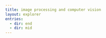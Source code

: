 ```yaml
---
title: image processing and computer vision
layout: explorer
entries:
  - dir: end
  - dir: mid
---
```


